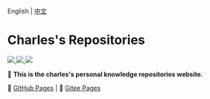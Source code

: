 English | [中文](./README.md)

# Charles's Repositories

<a href="http://creativecommons.org/licenses/by-sa/4.0/" target="_blank">
    <img src="https://img.shields.io/badge/Post%20License-CC%204.0%20BY--SA-blue.svg">
</a>
<a href="https://github.com//.github.io/blob/main/LICENSE" target="_blank">
    <img src="https://img.shields.io/badge/Code%20License-MIT-blue.svg">
</a>
<a href="https://github.com//.github.io/actions/workflows/deploy-pages.yml" target="_blank">
    <img src="https://github.com//.github.io/actions/workflows/deploy-pages.yml/badge.svg">
</a>


📝 **This is the charles's personal knowledge repositories website.** 

🐢 [GitHub Pages](https://blog..top) | 🐇 [Gitee Pages](https://.gitee.io)
